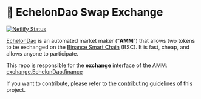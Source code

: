 # 🥞 EchelonDao Swap Exchange

[![Netlify Status](https://api.netlify.com/api/v1/badges/c6ef7e73-4a84-410d-83b0-b89326787dff/deploy-status)](https://app.netlify.com/sites/swap-master/deploys)

[EchelonDao](https://EchelonDao.finance/) is an automated market maker (“**AMM**”) that allows two tokens to be exchanged on the [Binance Smart Chain](https://www.binance.org/en/smartChain) (BSC). It is fast, cheap, and allows anyone to participate.

This repo is responsible for the **exchange** interface of the AMM: [exchange.EchelonDao.finance](https://exchange.EchelonDao.finance/)

If you want to contribute, please refer to the [contributing guidelines](./CONTRIBUTING.md) of this project.
